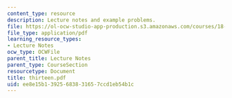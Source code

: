 ```yaml
---
content_type: resource
description: Lecture notes and example problems.
file: https://ol-ocw-studio-app-production.s3.amazonaws.com/courses/18-305-advanced-analytic-methods-in-science-and-engineering-fall-2004/ee8e15b13925683831657ccd1eb54b1c_thirteen.pdf
file_type: application/pdf
learning_resource_types:
- Lecture Notes
ocw_type: OCWFile
parent_title: Lecture Notes
parent_type: CourseSection
resourcetype: Document
title: thirteen.pdf
uid: ee8e15b1-3925-6838-3165-7ccd1eb54b1c
---
```

